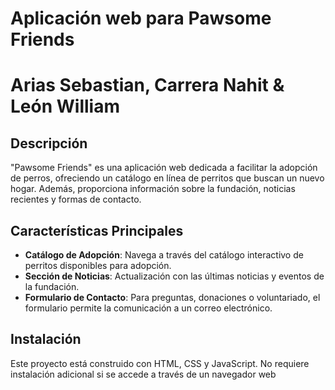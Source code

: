 # Aplicación web para Pawsome Friends
# Arias Sebastian, Carrera Nahit & León William

## Descripción
"Pawsome Friends" es una aplicación web dedicada a facilitar la adopción de perros, ofreciendo un catálogo en línea de perritos que buscan un nuevo hogar. Además, proporciona información sobre la fundación, noticias recientes y formas de contacto.

## Características Principales
- **Catálogo de Adopción**: Navega a través del catálogo interactivo de perritos disponibles para adopción.
- **Sección de Noticias**: Actualización con las últimas noticias y eventos de la fundación.
- **Formulario de Contacto**: Para preguntas, donaciones o voluntariado, el formulario  permite la comunicación a un correo electrónico.

## Instalación
Este proyecto está construido con HTML, CSS y JavaScript. No requiere instalación adicional si se accede a través de un navegador web

